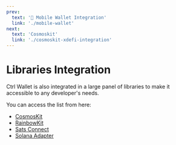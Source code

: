 ```yaml
---
prev:
  text: '🔹 Mobile Wallet Integration'
  link: './mobile-wallet'
next:
  text: 'Cosmoskit'
  link: './cosmoskit-xdefi-integration'
---
```


# Libraries Integration

Ctrl Wallet is also integrated in a large panel of libraries to make it accessible to any developer's needs.

You can access the list from here:

- [CosmosKit](./cosmoskit-xdefi-integration)
- [RainbowKit](./rainbowkit-xdefi-integration)
- [Sats Connect](./sats-connect-xdefi-integration)
- [Solana Adapter](./solana-adapter-xdefi-integration)
